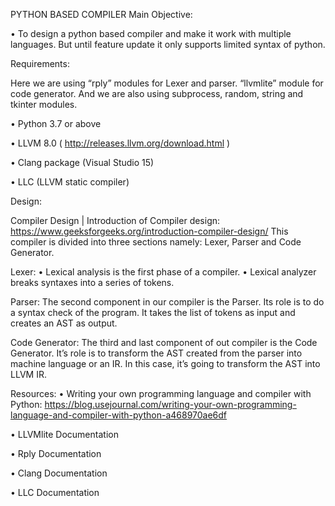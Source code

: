 PYTHON BASED COMPILER
 Main Objective:
 
•	To design a python based compiler and make it work with multiple languages. But until feature update it only supports limited syntax of python.

Requirements:

Here we are using “rply” modules for Lexer and parser. “llvmlite” module for code generator.  And we are also using subprocess, random, string and tkinter modules.

•	Python 3.7 or above

•	 LLVM 8.0 ( http://releases.llvm.org/download.html )

•	Clang package (Visual Studio 15) 

•	LLC (LLVM static compiler)

Design:

Compiler Design | Introduction of Compiler design: https://www.geeksforgeeks.org/introduction-compiler-design/
This compiler is divided into three sections namely: Lexer, Parser and Code Generator. 

Lexer:
•	Lexical analysis is the first phase of a compiler.
•	Lexical analyzer breaks syntaxes into a series of tokens.

 

Parser:
The second component in our compiler is the Parser. Its role is to do a syntax check of the program. It takes the list of tokens as input and creates an AST as output. 

 

Code Generator:
The third and last component of out compiler is the Code Generator. It’s role is to transform the AST created from the parser into machine language or an IR. In this case, it’s going to transform the AST into LLVM IR.

Resources:
•	Writing your own programming language and compiler with Python: https://blog.usejournal.com/writing-your-own-programming-language-and-compiler-with-python-a468970ae6df 

•	LLVMlite Documentation

•	Rply Documentation

•	Clang Documentation

•	LLC Documentation

